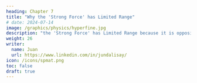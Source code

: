 ```yaml
---
heading: Chapter 7
title: "Why the 'Strong Force' has Limited Range"
# date: 2024-07-14
image: /graphics/physics/hyperfine.jpg
description: "the 'Strong Force' has Limited Range because it is opposite of the spacetime layer"
weight: 26
writer:
  name: Juan
  url: https://www.linkedin.com/in/jundalisay/
icon: /icons/spmat.png
toc: false
draft: true 
---
```


